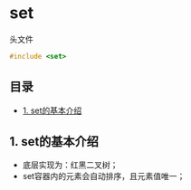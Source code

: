 # set
头文件
```c++
#include <set>
```
## 目录
 - [1. set的基本介绍](#1-set的基本介绍)

## 1. set的基本介绍
- 底层实现为：红黑二叉树；  
- set容器内的元素会自动排序，且元素值唯一；  
